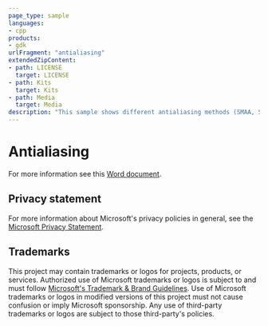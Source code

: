 ```yaml
---
page_type: sample
languages:
- cpp
products:
- gdk
urlFragment: "antialiasing"
extendedZipContent:
- path: LICENSE
  target: LICENSE
- path: Kits
  target: Kits
- path: Media
  target: Media
description: "This sample shows different antialiasing methods (SMAA, SMAA2x, and FXAA) on Xbox."
---
```


# Antialiasing

For more information see this [Word document](https://github.com/microsoft/Xbox-GDK-Samples/blob/main/Samples/Graphics/Antialiasing/Readme.docx).

## Privacy statement

For more information about Microsoft's privacy policies in general, see the [Microsoft Privacy Statement](https://privacy.microsoft.com/privacystatement/).

## Trademarks

This project may contain trademarks or logos for projects, products, or services. Authorized use of Microsoft trademarks or logos is subject to and must follow [Microsoft's Trademark & Brand Guidelines](https://www.microsoft.com/en-us/legal/intellectualproperty/trademarks/usage/general). Use of Microsoft trademarks or logos in modified versions of this project must not cause confusion or imply Microsoft sponsorship. Any use of third-party trademarks or logos are subject to those third-party's policies.
